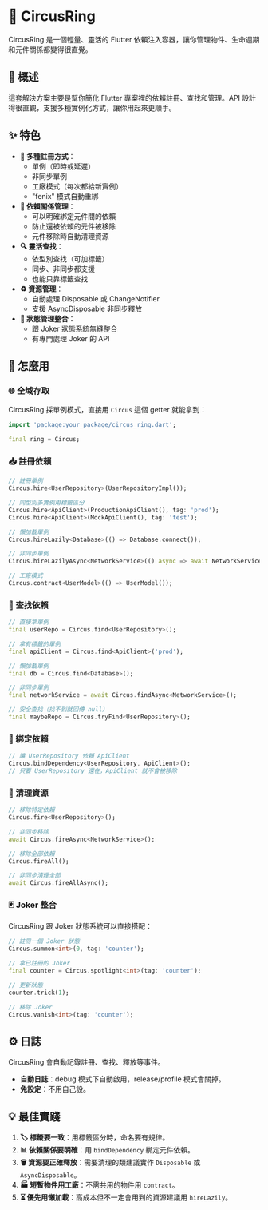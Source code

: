 # 🎪 CircusRing

CircusRing 是一個輕量、靈活的 Flutter 依賴注入容器，讓你管理物件、生命週期和元件關係都變得很直覺。

## 🌟 概述

這套解決方案主要是幫你簡化 Flutter 專案裡的依賴註冊、查找和管理。API 設計得很直觀，支援多種實例化方式，讓你用起來更順手。

## ✨ 特色

- **🧩 多種註冊方式**：
    - 單例（即時或延遲）
    - 非同步單例
    - 工廠模式（每次都給新實例）
    - "fenix" 模式自動重綁
- **🔄 依賴關係管理**：
    - 可以明確綁定元件間的依賴
    - 防止還被依賴的元件被移除
    - 元件移除時自動清理資源
- **🔍 靈活查找**：
    - 依型別查找（可加標籤）
    - 同步、非同步都支援
    - 也能只靠標籤查找
- **♻️ 資源管理**：
    - 自動處理 Disposable 或 ChangeNotifier
    - 支援 AsyncDisposable 非同步釋放
- **🧠 狀態管理整合**：
    - 跟 Joker 狀態系統無縫整合
    - 有專門處理 Joker 的 API

## 📝 怎麼用

### 🌐 全域存取

CircusRing 採單例模式，直接用 `Circus` 這個 getter 就能拿到：

```dart
import 'package:your_package/circus_ring.dart';

final ring = Circus;
```

### 📥 註冊依賴

```dart
// 註冊單例
Circus.hire<UserRepository>(UserRepositoryImpl());

// 同型別多實例用標籤區分
Circus.hire<ApiClient>(ProductionApiClient(), tag: 'prod');
Circus.hire<ApiClient>(MockApiClient(), tag: 'test');

// 懶加載單例
Circus.hireLazily<Database>(() => Database.connect());

// 非同步單例
Circus.hireLazilyAsync<NetworkService>(() async => await NetworkService.initialize());

// 工廠模式
Circus.contract<UserModel>(() => UserModel());
```

### 🔎 查找依賴

```dart
// 直接拿單例
final userRepo = Circus.find<UserRepository>();

// 拿有標籤的單例
final apiClient = Circus.find<ApiClient>('prod');

// 懶加載單例
final db = Circus.find<Database>();

// 非同步單例
final networkService = await Circus.findAsync<NetworkService>();

// 安全查找（找不到就回傳 null）
final maybeRepo = Circus.tryFind<UserRepository>();
```

### 🔗 綁定依賴

```dart
// 讓 UserRepository 依賴 ApiClient
Circus.bindDependency<UserRepository, ApiClient>();
// 只要 UserRepository 還在，ApiClient 就不會被移除
```

### 🧹 清理資源

```dart
// 移除特定依賴
Circus.fire<UserRepository>();

// 非同步移除
await Circus.fireAsync<NetworkService>();

// 移除全部依賴
Circus.fireAll();

// 非同步清理全部
await Circus.fireAllAsync();
```

### 🃏 Joker 整合

CircusRing 跟 Joker 狀態系統可以直接搭配：

```dart
// 註冊一個 Joker 狀態
Circus.summon<int>(0, tag: 'counter');

// 拿已註冊的 Joker
final counter = Circus.spotlight<int>(tag: 'counter');

// 更新狀態
counter.trick(1);

// 移除 Joker
Circus.vanish<int>(tag: 'counter');
```

## ⚙️ 日誌

CircusRing 會自動記錄註冊、查找、釋放等事件。
- **自動日誌**：debug 模式下自動啟用，release/profile 模式會關掉。
- **免設定**：不用自己設。

## 💡 最佳實踐

1. **🏷️ 標籤要一致**：用標籤區分時，命名要有規律。
2. **📊 依賴關係要明確**：用 `bindDependency` 綁定元件依賴。
3. **🗑️ 資源要正確釋放**：需要清理的類建議實作 `Disposable` 或 `AsyncDisposable`。
4. **🏭 短暫物件用工廠**：不需共用的物件用 `contract`。
5. **⏳ 優先用懶加載**：高成本但不一定會用到的資源建議用 `hireLazily`。